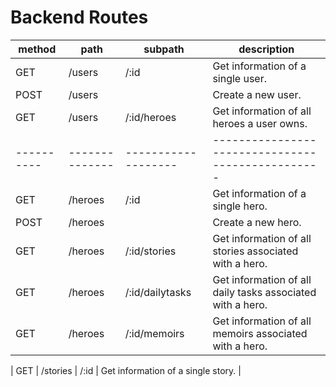 # Backend Routes

| method     | path           | subpath             |  description                                                  |
| ---------- | -------------- | ------------------- | -------------------------------------------------             |
| GET        | /users         | /:id                | Get information of a single user.                             |
| POST       | /users         |                     | Create a new user.                                            |
| GET        | /users         | /:id/heroes         | Get information of all heroes a user owns.                    |
| ---------- | -------------- | ------------------- | -------------------------------------------------             |
| GET        | /heroes        | /:id                | Get information of a single hero.                             |
| POST       | /heroes        |                     | Create a new hero.                                            |
| GET        | /heroes        | /:id/stories        | Get information of all stories associated with a hero.        |
| GET        | /heroes        | /:id/dailytasks     | Get information of all daily tasks associated with a hero.    |
| GET        | /heroes        | /:id/memoirs        | Get information of all memoirs associated with a hero.        |

| GET        | /stories       | /:id                | Get information of a single story.                            |


